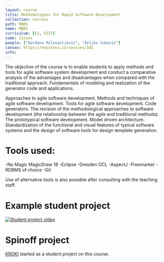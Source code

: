 ```yaml
---
layout: course
title: Methodologies for Rapid Software Development
collection: courses
path: MBRS
name: MBRS
curriculum: [E2, SIIT]
code: SIxxxx
people: ["Gordana Milosavljević", "Željko Vuković"]
canvas: https://enastava.io/courses/182
info:
---
```




The objective of the course is to enable students to apply methods and tools for agile software system development and conduct a
comparative analysis of the advantages and disadvantages when compared with the traditional approach. Fundamentals of modeling and
realization of the generator code and applications.

Approaches to agile software development. Methods and techniques of agile software development. Tools for agile software
development. Code generators. The revision of the methodological approaches to software development (the relationship between the
agile and traditional methods). The prototypical software development. Model driven architecture. Standardization of the functional and
visual features of typical software systems and the design of software tools for design template generation.

# Tools used:

-No Magic MagicDraw 18
-Eclipse
-Dresden OCL
-AspectJ
-Freemarker
-RDBMS of choice
-Git

Use of alternative tools is also possible after consulting with the teaching staff. 

# Example student project

[![Student project video](http://img.youtube.com/vi/M8SbfRG2rao/0.jpg)](http://www.youtube.com/watch?v=M8SbfRG2rao)

# Spinoff project

[KROKI](http://www.kroki-mde.net/) started as a student project on this course. 